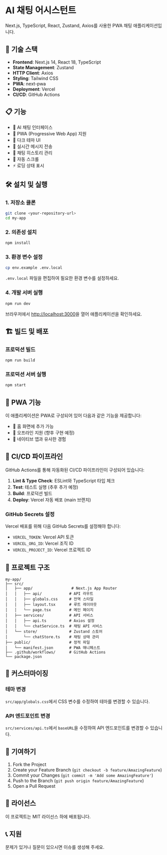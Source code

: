 # AI 채팅 어시스턴트

Next.js, TypeScript, React, Zustand, Axios를 사용한 PWA 채팅 애플리케이션입니다.

## 🚀 기술 스택

- **Frontend**: Next.js 14, React 18, TypeScript
- **State Management**: Zustand
- **HTTP Client**: Axios
- **Styling**: Tailwind CSS
- **PWA**: next-pwa
- **Deployment**: Vercel
- **CI/CD**: GitHub Actions

## 📋 기능

- 🤖 AI 채팅 인터페이스
- 📱 PWA (Progressive Web App) 지원
- 🎨 다크 테마 UI
- 📝 실시간 메시지 전송
- 💾 채팅 히스토리 관리
- 🔄 자동 스크롤
- ⚡ 로딩 상태 표시

## 🛠️ 설치 및 실행

### 1. 저장소 클론
```bash
git clone <your-repository-url>
cd my-app
```

### 2. 의존성 설치
```bash
npm install
```

### 3. 환경 변수 설정
```bash
cp env.example .env.local
```
`.env.local` 파일을 편집하여 필요한 환경 변수를 설정하세요.

### 4. 개발 서버 실행
```bash
npm run dev
```

브라우저에서 [http://localhost:3000](http://localhost:3000)을 열어 애플리케이션을 확인하세요.

## 🏗️ 빌드 및 배포

### 프로덕션 빌드
```bash
npm run build
```

### 프로덕션 서버 실행
```bash
npm start
```

## 📱 PWA 기능

이 애플리케이션은 PWA로 구성되어 있어 다음과 같은 기능을 제공합니다:

- 📱 홈 화면에 추가 가능
- 🔄 오프라인 지원 (향후 구현 예정)
- 📲 네이티브 앱과 유사한 경험

## 🔄 CI/CD 파이프라인

GitHub Actions를 통해 자동화된 CI/CD 파이프라인이 구성되어 있습니다:

1. **Lint & Type Check**: ESLint와 TypeScript 타입 체크
2. **Test**: 테스트 실행 (추후 추가 예정)
3. **Build**: 프로덕션 빌드
4. **Deploy**: Vercel 자동 배포 (main 브랜치)

### GitHub Secrets 설정

Vercel 배포를 위해 다음 GitHub Secrets를 설정해야 합니다:

- `VERCEL_TOKEN`: Vercel API 토큰
- `VERCEL_ORG_ID`: Vercel 조직 ID
- `VERCEL_PROJECT_ID`: Vercel 프로젝트 ID

## 📁 프로젝트 구조

```
my-app/
├── src/
│   ├── app/                 # Next.js App Router
│   │   ├── api/            # API 라우트
│   │   ├── globals.css     # 전역 스타일
│   │   ├── layout.tsx      # 루트 레이아웃
│   │   └── page.tsx        # 메인 페이지
│   ├── services/           # API 서비스
│   │   ├── api.ts          # Axios 설정
│   │   └── chatService.ts  # 채팅 API 서비스
│   └── store/              # Zustand 스토어
│       └── chatStore.ts    # 채팅 상태 관리
├── public/                 # 정적 파일
│   └── manifest.json       # PWA 매니페스트
├── .github/workflows/      # GitHub Actions
└── package.json
```

## 🎨 커스터마이징

### 테마 변경
`src/app/globals.css`에서 CSS 변수를 수정하여 테마를 변경할 수 있습니다.

### API 엔드포인트 변경
`src/services/api.ts`에서 `baseURL`을 수정하여 API 엔드포인트를 변경할 수 있습니다.

## 🤝 기여하기

1. Fork the Project
2. Create your Feature Branch (`git checkout -b feature/AmazingFeature`)
3. Commit your Changes (`git commit -m 'Add some AmazingFeature'`)
4. Push to the Branch (`git push origin feature/AmazingFeature`)
5. Open a Pull Request

## 📄 라이선스

이 프로젝트는 MIT 라이선스 하에 배포됩니다.

## 📞 지원

문제가 있거나 질문이 있으시면 이슈를 생성해 주세요.
